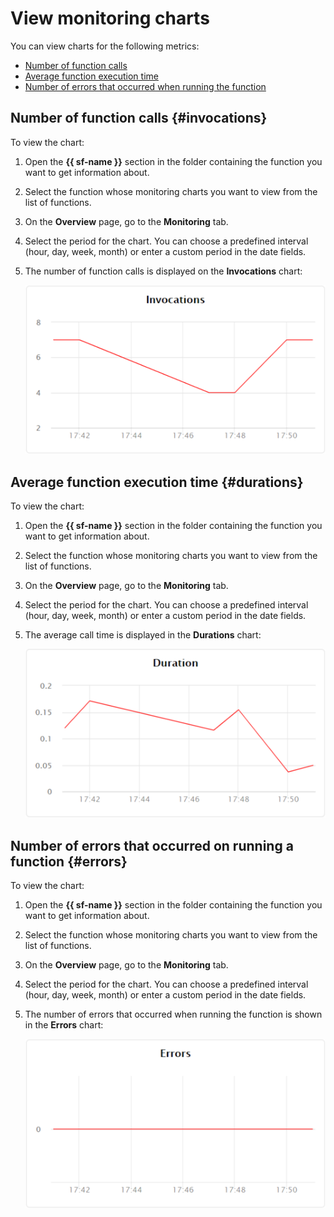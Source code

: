 # View monitoring charts

You can view charts for the following metrics:

- [Number of function calls](#invocations)
- [Average function execution time](#durations)
- [Number of errors that occurred when running the function](#errors)

## Number of function calls {#invocations}

To view the chart:

1. Open the **{{ sf-name }}** section in the folder containing the function you want to get information about.
1. Select the function whose monitoring charts you want to view from the list of functions.
1. On the **Overview** page, go to the **Monitoring** tab.
1. Select the period for the chart. You can choose a predefined interval (hour, day, week, month) or enter a custom period in the date fields.
1. The number of function calls is displayed on the **Invocations** chart:

    ![image](../../../_assets/functions/invocations.svg)

## Average function execution time {#durations}

To view the chart:
1. Open the **{{ sf-name }}** section in the folder containing the function you want to get information about.
1. Select the function whose monitoring charts you want to view from the list of functions.
1. On the **Overview** page, go to the **Monitoring** tab.
1. Select the period for the chart. You can choose a predefined interval (hour, day, week, month) or enter a custom period in the date fields.
1. The average call time is displayed in the **Durations** chart:

    ![image](../../../_assets/functions/durations.svg)

## Number of errors that occurred on running a function {#errors}

To view the chart:
1. Open the **{{ sf-name }}** section in the folder containing the function you want to get information about.
1. Select the function whose monitoring charts you want to view from the list of functions.
1. On the **Overview** page, go to the **Monitoring** tab.
1. Select the period for the chart. You can choose a predefined interval (hour, day, week, month) or enter a custom period in the date fields.
1. The number of errors that occurred when running the function is shown in the **Errors** chart:

    ![image](../../../_assets/functions/errors.svg)

